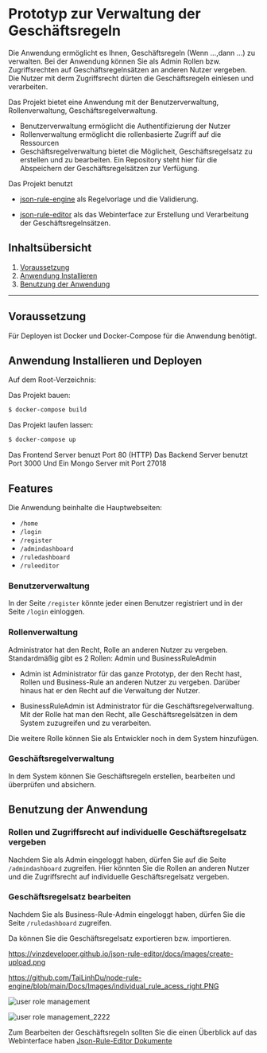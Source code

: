 # Prototyp zur Verwaltung der Geschäftsregeln

Die Anwendung ermöglicht es Ihnen, Geschäftsregeln (Wenn ...,dann ...) zu verwalten. Bei der Anwendung können Sie als Admin Rollen bzw. Zugriffsrechten auf Geschäftsregelnsätzen an anderen Nutzer vergeben. Die Nutzer mit derm Zugriffsrecht dürten die Geschäftsregeln einlesen und verarbeiten. 

Das Projekt bietet eine Anwendung mit der Benutzerverwaltung, Rollenverwaltung, Geschäftsregelverwaltung.

* Benutzerverwaltung ermöglicht die Authentifizierung der Nutzer
* Rollenverwaltung ermöglicht die rollenbasierte Zugriff auf die Ressourcen
* Geschäftsregelverwaltung bietet die Möglicheit, Geschäftsregelsatz zu erstellen und zu bearbeiten. Ein Repository steht hier für die Abspeichern der Geschäftsregelsätzen zur Verfügung.


Das Projekt benutzt  
* [json-rule-engine](https://github.com/CacheControl/json-rules-engine) als Regelvorlage und die Validierung.

* [json-rule-editor](https://raw.githubusercontent.com/vinzdeveloper/json-rule-editor) als das Webinterface zur Erstellung und Verarbeitung der Geschäftsregelnsätzen.

## Inhaltsübersicht

1. [Voraussetzung](#Voraussetzung)
2. [Anwendung Installieren](#project-structure)
3. [Benutzung der Anwendung](./backend/README.md)

---

## Voraussetzung
Für Deployen ist Docker und Docker-Compose für die Anwendung benötigt.

## Anwendung Installieren und Deployen
Auf dem Root-Verzeichnis:

Das Projekt bauen:

```bash
$ docker-compose build
```

Das Projekt laufen lassen:
```bash
$ docker-compose up
```
Das Frontend Server benuzt Port 80 (HTTP)
Das Backend Server benutzt Port 3000
Und Ein Mongo Server mit Port 27018


## Features
Die Anwendung beinhalte die Hauptwebseiten:
* `/home`
* `/login`
* `/register`
* `/admindashboard`
* `/ruledashboard`
* `/ruleeditor`

### Benutzerverwaltung
In der Seite `/register` könnte jeder einen Benutzer registriert und in der Seite `/login` einloggen.

### Rollenverwaltung
Administrator hat den Recht, Rolle an anderen Nutzer zu vergeben. Standardmäßig gibt es 2 Rollen: Admin und BusinessRuleAdmin
* Admin ist Administrator für das ganze Prototyp, der den Recht hast, Rollen und Business-Rule an anderen Nutzer zu vergeben. Darüber hinaus hat er den Recht auf die Verwaltung der Nutzer.

* BusinessRuleAdmin ist Administrator für die Geschäftsregelverwaltung. Mit der Rolle hat man den Recht, alle Geschäftsregelsätzen in dem System zuzugreifen und zu verarbeiten.

Die weitere Rolle können Sie als Entwickler noch in dem System hinzufügen.

### Geschäftsregelverwaltung
In dem System können Sie Geschäftsregeln erstellen, bearbeiten und überprüfen und absichern. 


## Benutzung der Anwendung

### Rollen  und Zugriffsrecht auf individuelle Geschäftsregelsatz vergeben
Nachdem Sie als Admin eingeloggt haben, dürfen Sie auf die Seite `/admindashboard` zugreifen. Hier könnten Sie die Rollen an anderen Nutzer und die Zugriffsrecht auf individuelle Geschäftsregelsatz vergeben.

### Geschäftsregelsatz bearbeiten

Nachdem Sie als Business-Rule-Admin eingeloggt haben, dürfen Sie die Seite `/ruledashboard` zugreifen.

Da können Sie die Geschäftsregelsatz exportieren bzw. importieren.

https://vinzdeveloper.github.io/json-rule-editor/docs/images/create-upload.png

https://github.com/TaiLinhDu/node-rule-engine/blob/main/Docs/Images/individual_rule_acess_right.PNG

![user role management](https://github.com/TaiLinhDu/node-rule-engine/blob/main/Docs/Images/user_role_management.PNG)

![user role management_2222](https://github.com/TaiLinhDu/node-rule-engine/blob/main/Docs/Images/user_role_management.PNG)



Zum Bearbeiten der Geschäftsregeln sollten Sie die einen Überblick auf das Webinterface haben [Json-Rule-Editor Dokumente](https://github.com/vinzdeveloper/json-rule-editor/blob/master/docs/manage-rules.md)